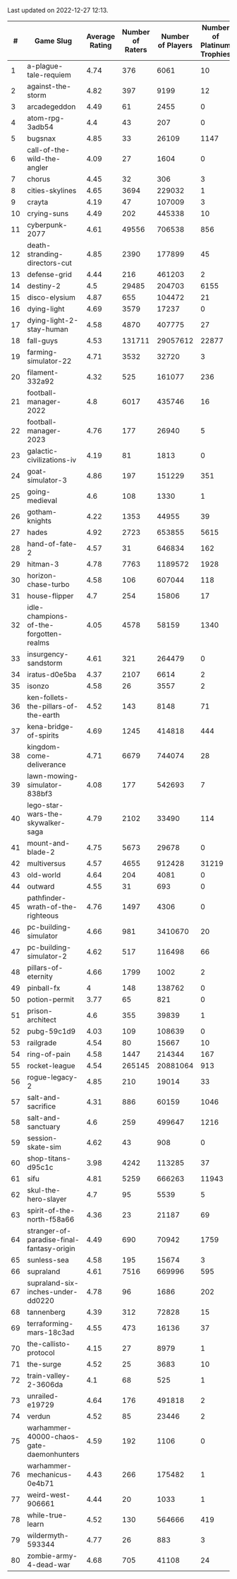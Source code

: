 Last updated on 2022-12-27 12:13.


|#|Game Slug|Average Rating|Number of Raters|Number of Players|Number of Platinum Trophies|Max Rarity (%)|
|---|---|---|---|---|---|---|
|1|a-plague-tale-requiem|4.74|376|6061|10|91|
|2|against-the-storm|4.82|397|9199|12|34|
|3|arcadegeddon|4.49|61|2455|0|91|
|4|atom-rpg-3adb54|4.4|43|207|0|98|
|5|bugsnax|4.85|33|26109|1147|97|
|6|call-of-the-wild-the-angler|4.09|27|1604|0|50|
|7|chorus|4.45|32|306|3|85|
|8|cities-skylines|4.65|3694|229032|1|72|
|9|crayta|4.19|47|107009|3|23|
|10|crying-suns|4.49|202|445338|10|65|
|11|cyberpunk-2077|4.61|49556|706538|856|64|
|12|death-stranding-directors-cut|4.85|2390|177899|45|83|
|13|defense-grid|4.44|216|461203|2|80|
|14|destiny-2|4.5|29485|204703|6155|94|
|15|disco-elysium|4.87|655|104472|21|28|
|16|dying-light|4.69|3579|17237|0|95|
|17|dying-light-2-stay-human|4.58|4870|407775|27|4|
|18|fall-guys|4.53|131711|29057612|22877|7|
|19|farming-simulator-22|4.71|3532|32720|3|78|
|20|filament-332a92|4.32|525|161077|236|93|
|21|football-manager-2022|4.8|6017|435746|16|49|
|22|football-manager-2023|4.76|177|26940|5|79|
|23|galactic-civilizations-iv|4.19|81|1813|0|80|
|24|goat-simulator-3|4.86|197|151229|351|91|
|25|going-medieval|4.6|108|1330|1|66|
|26|gotham-knights|4.22|1353|44955|39|19|
|27|hades|4.92|2723|653855|5615|89|
|28|hand-of-fate-2|4.57|31|646834|162|72|
|29|hitman-3|4.78|7763|1189572|1928|48|
|30|horizon-chase-turbo|4.58|106|607044|118|88|
|31|house-flipper|4.7|254|15806|17|94|
|32|idle-champions-of-the-forgotten-realms|4.05|4578|58159|1340|14|
|33|insurgency-sandstorm|4.61|321|264479|0|6|
|34|iratus-d0e5ba|4.37|2107|6614|2|85|
|35|isonzo|4.58|26|3557|2|58|
|36|ken-follets-the-pillars-of-the-earth|4.52|143|8148|71|46|
|37|kena-bridge-of-spirits|4.69|1245|414818|444|94|
|38|kingdom-come-deliverance|4.71|6679|744074|28|30|
|39|lawn-mowing-simulator-838bf3|4.08|177|542693|7|86|
|40|lego-star-wars-the-skywalker-saga|4.79|2102|33490|114|97|
|41|mount-and-blade-2|4.75|5673|29678|0|19|
|42|multiversus|4.57|4655|912428|31219|76|
|43|old-world|4.64|204|4081|0|84|
|44|outward|4.55|31|693|0|74|
|45|pathfinder-wrath-of-the-righteous|4.76|1497|4306|0|47|
|46|pc-building-simulator|4.66|981|3410670|20|48|
|47|pc-building-simulator-2|4.62|517|116498|66|74|
|48|pillars-of-eternity|4.66|1799|1002|2|80|
|49|pinball-fx|4|148|138762|0|86|
|50|potion-permit|3.77|65|821|0|98|
|51|prison-architect|4.6|355|39839|1|31|
|52|pubg-59c1d9|4.03|109|108639|0|72|
|53|railgrade|4.54|80|15667|10|98|
|54|ring-of-pain|4.58|1447|214344|167|96|
|55|rocket-league|4.54|265145|20881064|913|77|
|56|rogue-legacy-2|4.85|210|19014|33|2|
|57|salt-and-sacrifice|4.31|886|60159|1046|91|
|58|salt-and-sanctuary|4.6|259|499647|1216|83|
|59|session-skate-sim|4.62|43|908|0|24|
|60|shop-titans-d95c1c|3.98|4242|113285|37|97|
|61|sifu|4.81|5259|666263|11943|96|
|62|skul-the-hero-slayer|4.7|95|5539|5|96|
|63|spirit-of-the-north-f58a66|4.36|23|21187|69|64|
|64|stranger-of-paradise-final-fantasy-origin|4.49|690|70942|1759|98|
|65|sunless-sea|4.58|195|15674|3|37|
|66|supraland|4.61|7516|669996|595|99|
|67|supraland-six-inches-under-dd0220|4.78|96|1686|202|99|
|68|tannenberg|4.39|312|72828|15|88|
|69|terraforming-mars-18c3ad|4.55|473|16136|37|48|
|70|the-callisto-protocol|4.15|27|8979|1|92|
|71|the-surge|4.52|25|3683|10|94|
|72|train-valley-2-3606da|4.1|68|525|1|89|
|73|unrailed-e19729|4.64|176|491818|2|7|
|74|verdun|4.52|85|23446|2|75|
|75|warhammer-40000-chaos-gate-daemonhunters|4.59|192|1106|0|68|
|76|warhammer-mechanicus-0e4b71|4.43|266|175482|1|24|
|77|weird-west-906661|4.44|20|1033|1|84|
|78|while-true-learn|4.52|130|564666|419|93|
|79|wildermyth-593344|4.77|26|883|3|12|
|80|zombie-army-4-dead-war|4.68|705|41108|24|67|
